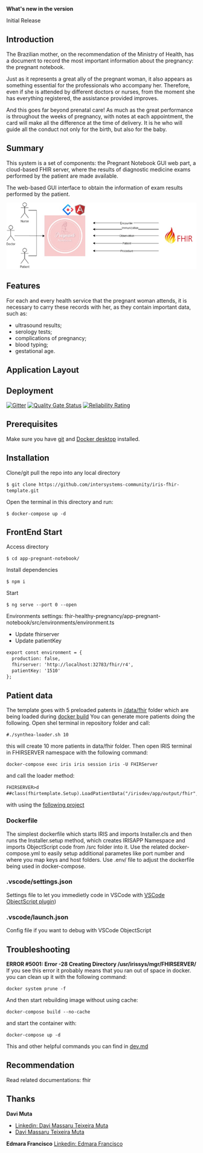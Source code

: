 **What's new in the version**

Initial Release

## Introduction 

The Brazilian mother, on the recommendation of the Ministry of Health, has a document to record the most important information about the pregnancy: the pregnant notebook.

Just as it represents a great ally of the pregnant woman, it also appears as something essential for the professionals who accompany her. Therefore, even if she is attended by different doctors or nurses, from the moment she has everything registered, the assistance provided improves.

And this goes far beyond prenatal care! As much as the great performance is throughout the weeks of pregnancy, with notes at each appointment, the card will make all the difference at the time of delivery. It is he who will guide all the conduct not only for the birth, but also for the baby.

## Summary 

This system is a set of components: the Pregnant Notebook GUI web part, a cloud-based FHIR server, where the results of diagnostic medicine exams performed by the patient are made available.

The web-based GUI interface to obtain the information of exam results performed by the patient.



![Image](https://raw.githubusercontent.com/Davi-Massaru/fhir-healthy-pregnancy/master/img/DiagramApp.jpeg)

## Features 

For each and every health service that the pregnant woman attends, it is necessary to carry these records with her, as they contain important data, such as:
 * ultrasound results;
 * serology tests;
 * complications of pregnancy;
 * blood typing;
 * gestational age.


## Application Layout 


## Deployment 

[![Gitter](https://img.shields.io/badge/Available%20on-Intersystems%20Open%20Exchange-00b2a9.svg)](https://openexchange.intersystems.com/package/iris-fhir-template)
 [![Quality Gate Status](https://community.objectscriptquality.com/api/project_badges/measure?project=intersystems_iris_community%2Firis-fhir-template&metric=alert_status)](https://community.objectscriptquality.com/dashboard?id=intersystems_iris_community%2Firis-fhir-template)
 [![Reliability Rating](https://community.objectscriptquality.com/api/project_badges/measure?project=intersystems_iris_community%2Firis-fhir-template&metric=reliability_rating)](https://community.objectscriptquality.com/dashboard?id=intersystems_iris_community%2Firis-fhir-template)

## Prerequisites
Make sure you have [git](https://git-scm.com/book/en/v2/Getting-Started-Installing-Git) and [Docker desktop](https://www.docker.com/products/docker-desktop) installed.

## Installation 

Clone/git pull the repo into any local directory

```
$ git clone https://github.com/intersystems-community/iris-fhir-template.git
```

Open the terminal in this directory and run:

```
$ docker-compose up -d
```

## FrontEnd Start

Access directory
```
$ cd app-pregnant-notebook/
```

Install dependencies
```
$ npm i
```

Start
```
$ ng serve --port 0 --open
```

Environments settings:
fhir-healthy-pregnancy/app-pregnant-notebook/src/environments/environment.ts 

 * Update fhirserver
 * Update patientKey

```
export const environment = {
  production: false,
  fhirserver: 'http://localhost:32783/fhir/r4',
  patientKey: '1510'
};
```
## Patient data
The template goes with 5 preloaded patents in [/data/fhir](https://github.com/intersystems-community/iris-fhir-server-template/tree/master/data/fhir) folder which are being loaded during [docker build](https://github.com/intersystems-community/iris-fhir-server-template/blob/8bd2932b34468f14530a53d3ab5125f9077696bb/iris.script#L26)
You can generate more patients doing the following. Open shel terminal in repository folder and call:
```
#./synthea-loader.sh 10
```
this will create 10 more patients in data/fhir folder.
Then open IRIS terminal in FHIRSERVER namespace with the following command:
```
docker-compose exec iris iris session iris -U FHIRServer
```
and call the loader method:
```
FHIRSERVER>d ##class(fhirtemplate.Setup).LoadPatientData("/irisdev/app/output/fhir","FHIRSERVER","/fhir/r4")
```

 with using the [following project](https://github.com/intersystems-community/irisdemo-base-synthea)

### Dockerfile

The simplest dockerfile which starts IRIS and imports Installer.cls and then runs the Installer.setup method, which creates IRISAPP Namespace and imports ObjectScript code from /src folder into it.
Use the related docker-compose.yml to easily setup additional parametes like port number and where you map keys and host folders.
Use .env/ file to adjust the dockerfile being used in docker-compose.

### .vscode/settings.json

Settings file to let you immedietly code in VSCode with [VSCode ObjectScript plugin](https://marketplace.visualstudio.com/items?itemName=daimor.vscode-objectscript))

### .vscode/launch.json
Config file if you want to debug with VSCode ObjectScript

## Troubleshooting
**ERROR #5001: Error -28 Creating Directory /usr/irissys/mgr/FHIRSERVER/**
If you see this error it probably means that you ran out of space in docker.
you can clean up it with the following command:
```
docker system prune -f
```
And then start rebuilding image without using cache:
```
docker-compose build --no-cache
```
and start the container with:
```
docker-compose up -d
```

This and other helpful commands you can find in [dev.md](https://github.com/intersystems-community/iris-fhir-template/blob/cd7e0111ff94dcac82377a2aa7df0ce5e0571b5a/dev.md)


## Recommendation
Read related documentations: fhir

## Thanks

**Davi Muta**
* [Linkedin: Davi Massaru Teixeira Muta](https://www.linkedin.com/in/davi-massaru-teixeira-muta-003284191/)
* [Davi Massaru Teixeira Muta](https://openexchange.intersystems.com/user/davi%20massaru%20teixeira%20muta/ygbBNKanLnVDa9ffzk64UznaE)

**Edmara Francisco**
[Linkedin: Edmara Francisco](https://www.linkedin.com/in/edmara-francisco-ab825734/)
